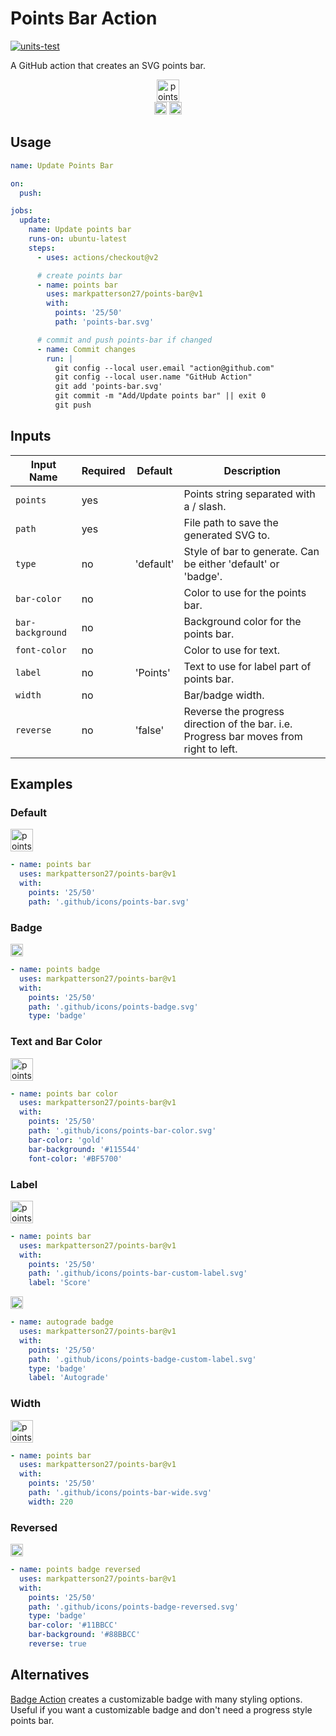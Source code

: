 # Points Bar Action

[![units-test](https://github.com/markpatterson27/points-bar/actions/workflows/test.yml/badge.svg)](https://github.com/markpatterson27/points-bar/actions/workflows/test.yml)

A GitHub action that creates an SVG points bar.

<p align="center">
    <img alt="points bar" height="36" src="../../blob/svg-build/.github/icons/points-bar.svg" />
    <br />
    <img alt="points badge" height="20" src="../../blob/svg-build/.github/icons/points-badge.svg" /> <img alt="points badge reversed" height="20" src="../../blob/svg-build/.github/icons/points-badge-reversed.svg" />
</p>

## Usage

```yaml
name: Update Points Bar

on:
  push:

jobs:
  update:
    name: Update points bar
    runs-on: ubuntu-latest
    steps:
      - uses: actions/checkout@v2

      # create points bar
      - name: points bar
        uses: markpatterson27/points-bar@v1
        with:
          points: '25/50'
          path: 'points-bar.svg'

      # commit and push points-bar if changed
      - name: Commit changes
        run: |
          git config --local user.email "action@github.com"
          git config --local user.name "GitHub Action"
          git add 'points-bar.svg'
          git commit -m "Add/Update points bar" || exit 0
          git push

```

## Inputs

| Input Name | Required | Default | Description |
|---|---|---|---|
| `points` | yes |  | Points string separated with a / slash. |
| `path` | yes |  | File path to save the generated SVG to. |
| `type` | no | 'default' | Style of bar to generate. Can be either 'default' or 'badge'. |
| `bar-color` | no |  | Color to use for the points bar. |
| `bar-background` | no |  | Background color for the points bar. |
| `font-color` | no |  | Color to use for text. |
| `label` | no | 'Points' | Text to use for label part of points bar. |
| `width` | no |  | Bar/badge width. |
| `reverse` | no | 'false' | Reverse the progress direction of the bar. i.e. Progress bar moves from right to left. |

## Examples

### Default

<img alt="points bar" height="36" src="../../blob/svg-build/.github/icons/points-bar.svg" />

```yaml
- name: points bar
  uses: markpatterson27/points-bar@v1
  with:
    points: '25/50'
    path: '.github/icons/points-bar.svg'
```

### Badge

<img alt="points badge" height="20" src="../../blob/svg-build/.github/icons/points-badge.svg" />

```yaml
- name: points badge
  uses: markpatterson27/points-bar@v1
  with:
    points: '25/50'
    path: '.github/icons/points-badge.svg'
    type: 'badge'
```

### Text and Bar Color

<img alt="points bar color" height="36" src="../../blob/svg-build/.github/icons/points-bar-color.svg" />

```yaml
- name: points bar color
  uses: markpatterson27/points-bar@v1
  with:
    points: '25/50'
    path: '.github/icons/points-bar-color.svg'
    bar-color: 'gold'
    bar-background: '#115544'
    font-color: '#BF5700'
```

### Label

<img alt="points bar custom label" height="36" src="../../blob/svg-build/.github/icons/points-bar-custom-label.svg" />

```yaml
- name: points bar
  uses: markpatterson27/points-bar@v1
  with:
    points: '25/50'
    path: '.github/icons/points-bar-custom-label.svg'
    label: 'Score'
```

<img alt="points badge custom label" height="20" src="../../blob/svg-build/.github/icons/points-badge-custom-label.svg" />

```yaml
- name: autograde badge
  uses: markpatterson27/points-bar@v1
  with:
    points: '25/50'
    path: '.github/icons/points-badge-custom-label.svg'
    type: 'badge'
    label: 'Autograde'
```

### Width

<img alt="points bar wide" height="36" src="../../blob/svg-build/.github/icons/points-bar-wide.svg" />

```yaml
- name: points bar
  uses: markpatterson27/points-bar@v1
  with:
    points: '25/50'
    path: '.github/icons/points-bar-wide.svg'
    width: 220
```

### Reversed

<img alt="points badge reversed" height="20" src="../../blob/svg-build/.github/icons/points-badge-reversed.svg" />

```yaml
- name: points badge reversed
  uses: markpatterson27/points-bar@v1
  with:
    points: '25/50'
    path: '.github/icons/points-badge-reversed.svg'
    type: 'badge'
    bar-color: '#11BBCC'
    bar-background: '#88BBCC'
    reverse: true
```

## Alternatives

[Badge Action](https://github.com/emibcn/badge-action) creates a customizable badge with many styling options. Useful if you want a customizable badge and don't need a progress style points bar.
